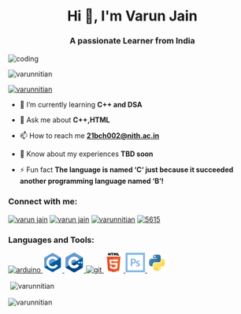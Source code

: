 <h1 align="center">Hi 👋, I'm Varun Jain</h1>
<h3 align="center">A passionate Learner from India</h3>

<img src="https://media.istockphoto.com/vectors/working-space-young-character-typing-on-a-laptop-flat-editable-vector-vector-id828692170?k=6&m=828692170&s=612x612&w=0&h=qQ6uSgxqpQwx7KwKoq6p3sYUNHpNwonzfsXD8tVm4CQ=" align="center" alt="coding">


<p align="left"> <img src="https://komarev.com/ghpvc/?username=varunnitian&label=Profile%20views&color=0e75b6&style=flat" alt="varunnitian" /> </p>

<p align="left"> <a href="https://github.com/ryo-ma/github-profile-trophy"><img src="https://github-profile-trophy.vercel.app/?username=varunnitian" alt="varunnitian" /></a> </p>

- 🌱 I’m currently learning **C++ and DSA**

- 💬 Ask me about **C++,HTML**

- 📫 How to reach me **21bch002@nith.ac.in**

- 📄 Know about my experiences **TBD soon**

- ⚡ Fun fact **The language is named ‘C‘ just because it succeeded another programming language named ‘B’!**

<h3 align="left">Connect with me:</h3>
<p align="left">
<a href="https://linkedin.com/in/varun jain" target="blank"><img align="center" src="https://raw.githubusercontent.com/rahuldkjain/github-profile-readme-generator/master/src/images/icons/Social/linked-in-alt.svg" alt="varun jain" height="30" width="40" /></a>
<a href="https://fb.com/varun jain" target="blank"><img align="center" src="https://raw.githubusercontent.com/rahuldkjain/github-profile-readme-generator/master/src/images/icons/Social/facebook.svg" alt="varun jain" height="30" width="40" /></a>
<a href="https://www.codechef.com/users/varunnitian" target="blank"><img align="center" src="https://cdn.jsdelivr.net/npm/simple-icons@3.1.0/icons/codechef.svg" alt="varunnitian" height="30" width="40" /></a>
<a href="https://discord.gg/5615" target="blank"><img align="center" src="https://raw.githubusercontent.com/rahuldkjain/github-profile-readme-generator/master/src/images/icons/Social/discord.svg" alt="5615" height="30" width="40" /></a>
</p>

<h3 align="left">Languages and Tools:</h3>
<p align="left"> <a href="https://www.arduino.cc/" target="_blank" rel="noreferrer"> <img src="https://cdn.worldvectorlogo.com/logos/arduino-1.svg" alt="arduino" width="40" height="40"/> </a> <a href="https://www.cprogramming.com/" target="_blank" rel="noreferrer"> <img src="https://raw.githubusercontent.com/devicons/devicon/master/icons/c/c-original.svg" alt="c" width="40" height="40"/> </a> <a href="https://www.w3schools.com/cpp/" target="_blank" rel="noreferrer"> <img src="https://raw.githubusercontent.com/devicons/devicon/master/icons/cplusplus/cplusplus-original.svg" alt="cplusplus" width="40" height="40"/> </a> <a href="https://git-scm.com/" target="_blank" rel="noreferrer"> <img src="https://www.vectorlogo.zone/logos/git-scm/git-scm-icon.svg" alt="git" width="40" height="40"/> </a> <a href="https://www.w3.org/html/" target="_blank" rel="noreferrer"> <img src="https://raw.githubusercontent.com/devicons/devicon/master/icons/html5/html5-original-wordmark.svg" alt="html5" width="40" height="40"/> </a> <a href="https://www.photoshop.com/en" target="_blank" rel="noreferrer"> <img src="https://raw.githubusercontent.com/devicons/devicon/master/icons/photoshop/photoshop-line.svg" alt="photoshop" width="40" height="40"/> </a> <a href="https://www.python.org" target="_blank" rel="noreferrer"> <img src="https://raw.githubusercontent.com/devicons/devicon/master/icons/python/python-original.svg" alt="python" width="40" height="40"/> </a> </p>

<p>&nbsp;<img align="center" src="https://github-readme-stats.vercel.app/api?username=varunnitian&show_icons=true&locale=en" alt="varunnitian" /></p>

<p><img align="center" src="https://github-readme-streak-stats.herokuapp.com/?user=varunnitian&" alt="varunnitian" /></p>
